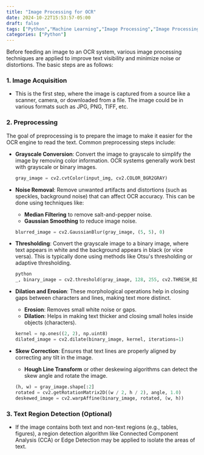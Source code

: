 ```yaml
---
title: "Image Processing for OCR"
date: 2024-10-22T15:53:57-05:00
draft: false
tags: ["Python","Machine Learning","Image Processing","Image Processing OCR", "Learning notes"]
categories: ["Python"]
---
```

Before feeding an image to an OCR system, various image processing techniques are applied to improve text visibility and minimize noise or distortions. The basic steps are as follows:

### **1. Image Acquisition**

- This is the first step, where the image is captured from a source like a scanner, camera, or downloaded from a file. The image could be in various formats such as JPG, PNG, TIFF, etc.

### **2. Preprocessing**

The goal of preprocessing is to prepare the image to make it easier for the OCR engine to read the text. Common preprocessing steps include:

- **Grayscale Conversion**: Convert the image to grayscale to simplify the image by removing color information. OCR systems generally work best with grayscale or binary images.
    
    ```python
    gray_image = cv2.cvtColor(input_img, cv2.COLOR_BGR2GRAY)
    ```
    
- **Noise Removal**: Remove unwanted artifacts and distortions (such as speckles, background noise) that can affect OCR accuracy. This can be done using techniques like:
    - **Median Filtering** to remove salt-and-pepper noise.
    - **Gaussian Smoothing** to reduce image noise.
    
    ```python
    blurred_image = cv2.GaussianBlur(gray_image, (5, 5), 0)
    ```
    
- **Thresholding**: Convert the grayscale image to a binary image, where text appears in white and the background appears in black (or vice versa). This is typically done using methods like Otsu's thresholding or adaptive thresholding.
    
    ```python
    python
    _, binary_image = cv2.threshold(gray_image, 128, 255, cv2.THRESH_BINARY)
    ```
    
- **Dilation and Erosion**: These morphological operations help in closing gaps between characters and lines, making text more distinct.
    - **Erosion**: Removes small white noise or gaps.
    - **Dilation**: Helps in making text thicker and closing small holes inside objects (characters).
    
    ```python
    kernel = np.ones((2, 2), np.uint8)
    dilated_image = cv2.dilate(binary_image, kernel, iterations=1)
    ```
    
- **Skew Correction**: Ensures that text lines are properly aligned by correcting any tilt in the image.
    - **Hough Line Transform** or other deskewing algorithms can detect the skew angle and rotate the image.
    
    ```python
    (h, w) = gray_image.shape[:2]
    rotated = cv2.getRotationMatrix2D((w / 2, h / 2), angle, 1.0)
    deskewed_image = cv2.warpAffine(binary_image, rotated, (w, h))
    ```
    

### **3. Text Region Detection (Optional)**

- If the image contains both text and non-text regions (e.g., tables, figures), a region detection algorithm like Connected Component Analysis (CCA) or Edge Detection may be applied to isolate the areas of text.